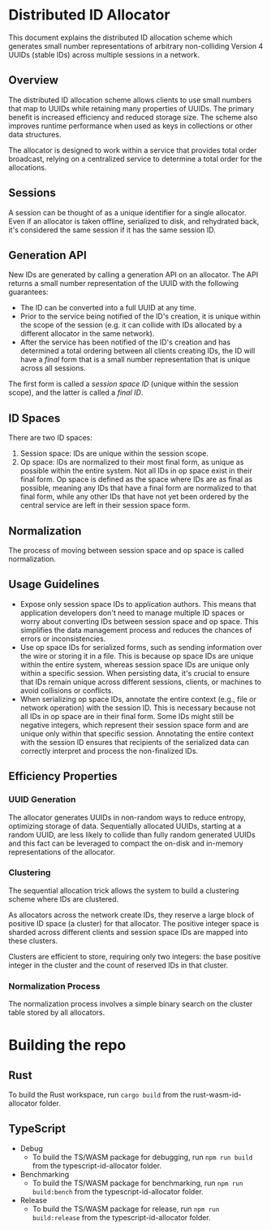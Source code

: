 # Distributed ID Allocator

This document explains the distributed ID allocation scheme which generates small number representations of arbitrary non-colliding Version 4 UUIDs (stable IDs) across multiple sessions in a network.

## Overview

The distributed ID allocation scheme allows clients to use small numbers that map to UUIDs while retaining many properties of UUIDs. The primary benefit is increased efficiency and reduced storage size. The scheme also improves runtime performance when used as keys in collections or other data structures.

The allocator is designed to work within a service that provides total order broadcast, relying on a centralized service to determine a total order for the allocations.

## Sessions

A session can be thought of as a unique identifier for a single allocator. Even if an allocator is taken offline, serialized to disk, and rehydrated back, it's considered the same session if it has the same session ID.

## Generation API

New IDs are generated by calling a generation API on an allocator. The API returns a small number representation of the UUID with the following guarantees:

- The ID can be converted into a full UUID at any time.
- Prior to the service being notified of the ID's creation, it is unique within the scope of the session (e.g. it can collide with IDs allocated by a different allocator in the same network).
- After the service has been notified of the ID's creation and has determined a total ordering between all clients creating IDs, the ID will have a _final_ form that is a small number representation that is unique across all sessions.

The first form is called a _session space ID_ (unique within the session scope), and the latter is called a _final ID_.

## ID Spaces

There are two ID spaces:

1. Session space: IDs are unique within the session scope.
2. Op space: IDs are normalized to their most final form, as unique as possible within the entire system. Not all IDs in op space exist in their final form. Op space is defined as the space where IDs are as final as possible, meaning any IDs that have a final form are normalized to that final form, while any other IDs that have not yet been ordered by the central service are left in their session space form.

## Normalization

The process of moving between session space and op space is called normalization.

## Usage Guidelines

- Expose only session space IDs to application authors. This means that application developers don't need to manage multiple ID spaces or worry about converting IDs between session space and op space. This simplifies the data management process and reduces the chances of errors or inconsistencies.
- Use op space IDs for serialized forms, such as sending information over the wire or storing it in a file. This is because op space IDs are unique within the entire system, whereas session space IDs are unique only within a specific session. When persisting data, it's crucial to ensure that IDs remain unique across different sessions, clients, or machines to avoid collisions or conflicts.
- When serializing op space IDs, annotate the entire context (e.g., file or network operation) with the session ID. This is necessary because not all IDs in op space are in their final form. Some IDs might still be negative integers, which represent their session space form and are unique only within that specific session. Annotating the entire context with the session ID ensures that recipients of the serialized data can correctly interpret and process the non-finalized IDs.

## Efficiency Properties

### UUID Generation

The allocator generates UUIDs in non-random ways to reduce entropy, optimizing storage of data. Sequentially allocated UUIDs, starting at a random UUID, are less likely to collide than fully random generated UUIDs and this fact can be leveraged to compact the on-disk and in-memory representations of the allocator.

### Clustering

The sequential allocation trick allows the system to build a clustering scheme where IDs are clustered.

As allocators across the network create IDs, they reserve a large block of positive ID space (a cluster) for that allocator. The positive integer space is sharded across different clients and session space IDs are mapped into these clusters.

Clusters are efficient to store, requiring only two integers: the base positive integer in the cluster and the count of reserved IDs in that cluster.

### Normalization Process

The normalization process involves a simple binary search on the cluster table stored by all allocators.

# Building the repo

## Rust

To build the Rust workspace, run `cargo build` from the rust-wasm-id-allocator folder.

## TypeScript

- Debug
  - To build the TS/WASM package for debugging, run `npm run build` from the typescript-id-allocator folder.
- Benchmarking
  - To build the TS/WASM package for benchmarking, run `npm run build:bench` from the typescript-id-allocator folder.
- Release
  - To build the TS/WASM package for release, run `npm run build:release` from the typescript-id-allocator folder.
